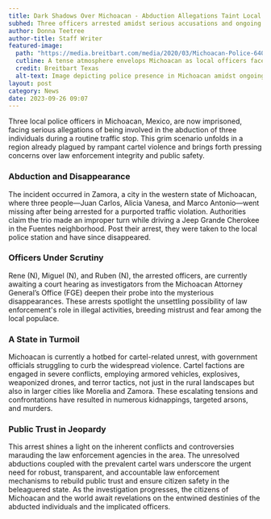 ```yaml
---
title: Dark Shadows Over Michoacan - Abduction Allegations Taint Local Police
subhed: Three officers arrested amidst serious accusations and ongoing cartel violence
author: Donna Teetree
author-title: Staff Writer
featured-image: 
  path: "https://media.breitbart.com/media/2020/03/Michoacan-Police-640x480.png"
  cutline: A tense atmosphere envelops Michoacan as local officers face abduction allegations.
  credit: Breitbart Texas
  alt-text: Image depicting police presence in Michoacan amidst ongoing investigations.
layout: post
category: News
date: 2023-09-26 09:07
---
```


Three local police officers in Michoacan, Mexico, are now imprisoned, facing serious allegations of being involved in the abduction of three individuals during a routine traffic stop. This grim scenario unfolds in a region already plagued by rampant cartel violence and brings forth pressing concerns over law enforcement integrity and public safety.

### Abduction and Disappearance
The incident occurred in Zamora, a city in the western state of Michoacan, where three people—Juan Carlos, Alicia Vanesa, and Marco Antonio—went missing after being arrested for a purported traffic violation. Authorities claim the trio made an improper turn while driving a Jeep Grande Cherokee in the Fuentes neighborhood. Post their arrest, they were taken to the local police station and have since disappeared.

### Officers Under Scrutiny
Rene (N), Miguel (N), and Ruben (N), the arrested officers, are currently awaiting a court hearing as investigators from the Michoacan Attorney General’s Office (FGE) deepen their probe into the mysterious disappearances. These arrests spotlight the unsettling possibility of law enforcement's role in illegal activities, breeding mistrust and fear among the local populace.

### A State in Turmoil
Michoacan is currently a hotbed for cartel-related unrest, with government officials struggling to curb the widespread violence. Cartel factions are engaged in severe conflicts, employing armored vehicles, explosives, weaponized drones, and terror tactics, not just in the rural landscapes but also in larger cities like Morelia and Zamora. These escalating tensions and confrontations have resulted in numerous kidnappings, targeted arsons, and murders.

### Public Trust in Jeopardy
This arrest shines a light on the inherent conflicts and controversies marauding the law enforcement agencies in the area. The unresolved abductions coupled with the prevalent cartel wars underscore the urgent need for robust, transparent, and accountable law enforcement mechanisms to rebuild public trust and ensure citizen safety in the beleaguered state. As the investigation progresses, the citizens of Michoacan and the world await revelations on the entwined destinies of the abducted individuals and the implicated officers.
